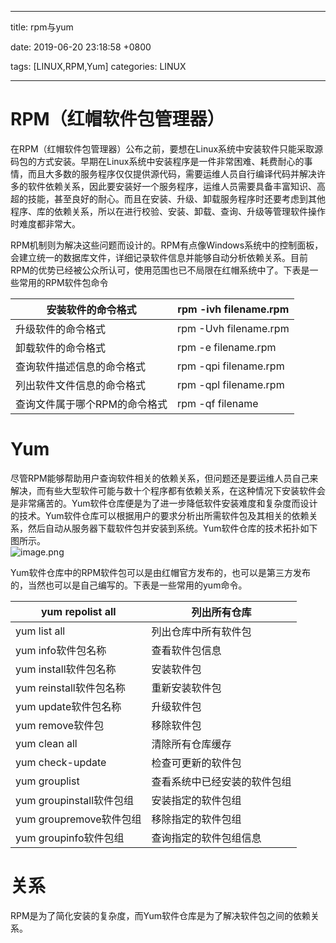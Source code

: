 
---

title: rpm与yum

date: 2019-06-20 23:18:58 +0800

tags: [LINUX,RPM,Yum]
categories: LINUX

---


<a name="kOWju"></a>
# RPM（红帽软件包管理器）
在RPM（红帽软件包管理器）公布之前，要想在Linux系统中安装软件只能采取源码包的方式安装。早期在Linux系统中安装程序是一件非常困难、耗费耐心的事情，而且大多数的服务程序仅仅提供源代码，需要运维人员自行编译代码并解决许多的软件依赖关系，因此要安装好一个服务程序，运维人员需要具备丰富知识、高超的技能，甚至良好的耐心。而且在安装、升级、卸载服务程序时还要考虑到其他程序、库的依赖关系，所以在进行校验、安装、卸载、查询、升级等管理软件操作时难度都非常大。

RPM机制则为解决这些问题而设计的。RPM有点像Windows系统中的控制面板，会建立统一的数据库文件，详细记录软件信息并能够自动分析依赖关系。目前RPM的优势已经被公众所认可，使用范围也已不局限在红帽系统中了。下表是一些常用的RPM软件包命令

| 安装软件的命令格式 | rpm -ivh filename.rpm |
| --- | --- |
| 升级软件的命令格式 | rpm -Uvh filename.rpm |
| 卸载软件的命令格式 | rpm -e filename.rpm |
| 查询软件描述信息的命令格式 | rpm -qpi filename.rpm |
| 列出软件文件信息的命令格式 | rpm -qpl filename.rpm |
| 查询文件属于哪个RPM的命令格式 | rpm -qf filename |

<a name="Pe2q3"></a>
# Yum
尽管RPM能够帮助用户查询软件相关的依赖关系，但问题还是要运维人员自己来解决，而有些大型软件可能与数十个程序都有依赖关系，在这种情况下安装软件会是非常痛苦的。Yum软件仓库便是为了进一步降低软件安装难度和复杂度而设计的技术。Yum软件仓库可以根据用户的要求分析出所需软件包及其相关的依赖关系，然后自动从服务器下载软件包并安装到系统。Yum软件仓库的技术拓扑如下图所示。<br />![image.png](https://cdn.nlark.com/yuque/0/2019/png/352947/1561045657869-78f511d3-b49b-480a-92df-f22f6115f0f2.png#align=left&display=inline&height=609&name=image.png&originHeight=761&originWidth=2188&size=130237&status=done&width=1750.4)

Yum软件仓库中的RPM软件包可以是由红帽官方发布的，也可以是第三方发布的，当然也可以是自己编写的。下表是一些常用的yum命令。

| yum repolist all | 列出所有仓库 |
| --- | --- |
| yum list all | 列出仓库中所有软件包 |
| yum info软件包名称 | 查看软件包信息 |
| yum install软件包名称 | 安装软件包 |
| yum reinstall软件包名称 | 重新安装软件包 |
| yum update软件包名称 | 升级软件包 |
| yum remove软件包 | 移除软件包 |
| yum clean all | 清除所有仓库缓存 |
| yum check-update | 检查可更新的软件包 |
| yum grouplist | 查看系统中已经安装的软件包组 |
| yum groupinstall软件包组 | 安装指定的软件包组 |
| yum groupremove软件包组 | 移除指定的软件包组 |
| yum groupinfo软件包组 | 查询指定的软件包组信息 |

<a name="PfCRd"></a>
# 关系
RPM是为了简化安装的复杂度，而Yum软件仓库是为了解决软件包之间的依赖关系。


